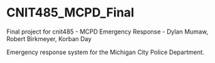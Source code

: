 # CNIT485_MCPD_Final
Final project for cnit485 - MCPD Emergency Response - Dylan Mumaw, Robert Birkmeyer, Korban Day

Emergency response system for the Michigan City Police Department. 
